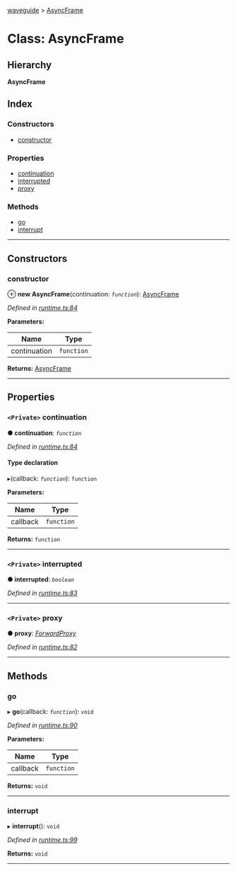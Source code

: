 [waveguide](../README.md) > [AsyncFrame](../classes/asyncframe.md)

# Class: AsyncFrame

## Hierarchy

**AsyncFrame**

## Index

### Constructors

* [constructor](asyncframe.md#constructor)

### Properties

* [continuation](asyncframe.md#continuation)
* [interrupted](asyncframe.md#interrupted)
* [proxy](asyncframe.md#proxy)

### Methods

* [go](asyncframe.md#go)
* [interrupt](asyncframe.md#interrupt)

---

## Constructors

<a id="constructor"></a>

###  constructor

⊕ **new AsyncFrame**(continuation: *`function`*): [AsyncFrame](asyncframe.md)

*Defined in [runtime.ts:84](https://github.com/rzeigler/waveguide/blob/05ef8da/packages/waveguide/src/runtime.ts#L84)*

**Parameters:**

| Name | Type |
| ------ | ------ |
| continuation | `function` |

**Returns:** [AsyncFrame](asyncframe.md)

___

## Properties

<a id="continuation"></a>

### `<Private>` continuation

**● continuation**: *`function`*

*Defined in [runtime.ts:84](https://github.com/rzeigler/waveguide/blob/05ef8da/packages/waveguide/src/runtime.ts#L84)*

#### Type declaration
▸(callback: *`function`*): `function`

**Parameters:**

| Name | Type |
| ------ | ------ |
| callback | `function` |

**Returns:** `function`

___
<a id="interrupted"></a>

### `<Private>` interrupted

**● interrupted**: *`boolean`*

*Defined in [runtime.ts:83](https://github.com/rzeigler/waveguide/blob/05ef8da/packages/waveguide/src/runtime.ts#L83)*

___
<a id="proxy"></a>

### `<Private>` proxy

**● proxy**: *[ForwardProxy](forwardproxy.md)*

*Defined in [runtime.ts:82](https://github.com/rzeigler/waveguide/blob/05ef8da/packages/waveguide/src/runtime.ts#L82)*

___

## Methods

<a id="go"></a>

###  go

▸ **go**(callback: *`function`*): `void`

*Defined in [runtime.ts:90](https://github.com/rzeigler/waveguide/blob/05ef8da/packages/waveguide/src/runtime.ts#L90)*

**Parameters:**

| Name | Type |
| ------ | ------ |
| callback | `function` |

**Returns:** `void`

___
<a id="interrupt"></a>

###  interrupt

▸ **interrupt**(): `void`

*Defined in [runtime.ts:99](https://github.com/rzeigler/waveguide/blob/05ef8da/packages/waveguide/src/runtime.ts#L99)*

**Returns:** `void`

___

